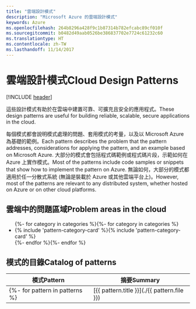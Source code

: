 ```yaml
---
title: "雲端設計模式"
description: "Microsoft Azure 的雲端設計模式"
keywords: Azure
ms.openlocfilehash: 264b8296a428f9c1b87314b782efcabc89cf010f
ms.sourcegitcommit: b0482d49aab0526be386837702e7724c61232c60
ms.translationtype: HT
ms.contentlocale: zh-TW
ms.lasthandoff: 11/14/2017
---
```

# <a name="cloud-design-patterns"></a><span data-ttu-id="df8a6-104">雲端設計模式</span><span class="sxs-lookup"><span data-stu-id="df8a6-104">Cloud Design Patterns</span></span>

[!INCLUDE [header](../../_includes/header.md)]

<span data-ttu-id="df8a6-105">這些設計模式有助於在雲端中建置可靠、可擴充且安全的應用程式。</span><span class="sxs-lookup"><span data-stu-id="df8a6-105">These design patterns are useful for building reliable, scalable, secure applications in the cloud.</span></span>

<span data-ttu-id="df8a6-106">每個模式都會說明模式處理的問題、套用模式的考量，以及以 Microsoft Azure 為基礎的範例。</span><span class="sxs-lookup"><span data-stu-id="df8a6-106">Each pattern describes the problem that the pattern addresses, considerations for applying the pattern, and an example based on Microsoft Azure.</span></span> <span data-ttu-id="df8a6-107">大部分的模式會包括程式碼範例或程式碼片段，示範如何在 Azure 上實作模式。</span><span class="sxs-lookup"><span data-stu-id="df8a6-107">Most of the patterns include code samples or snippets that show how to implement the pattern on Azure.</span></span> <span data-ttu-id="df8a6-108">無論如何，大部分的模式都適用於任一分散式系統 (無論是裝載於 Azure 或其他雲端平台上)。</span><span class="sxs-lookup"><span data-stu-id="df8a6-108">However, most of the patterns are relevant to any distributed system, whether hosted on Azure or on other cloud platforms.</span></span>

## <a name="problem-areas-in-the-cloud"></a><span data-ttu-id="df8a6-109">雲端中的問題區域</span><span class="sxs-lookup"><span data-stu-id="df8a6-109">Problem areas in the cloud</span></span>

<ul id="categories" class="panel">
<span data-ttu-id="df8a6-110">{%- for category in categories %}</span><span class="sxs-lookup"><span data-stu-id="df8a6-110">{%- for category in categories %}</span></span>
    <li>
    <span data-ttu-id="df8a6-111">{% include 'pattern-category-card' %}</span><span class="sxs-lookup"><span data-stu-id="df8a6-111">{% include 'pattern-category-card' %}</span></span>
    </li>
<span data-ttu-id="df8a6-112">{%- endfor %}</span><span class="sxs-lookup"><span data-stu-id="df8a6-112">{%- endfor %}</span></span>
</ul>

## <a name="catalog-of-patterns"></a><span data-ttu-id="df8a6-113">模式的目錄</span><span class="sxs-lookup"><span data-stu-id="df8a6-113">Catalog of patterns</span></span>

| <span data-ttu-id="df8a6-114">模式</span><span class="sxs-lookup"><span data-stu-id="df8a6-114">Pattern</span></span> | <span data-ttu-id="df8a6-115">摘要</span><span class="sxs-lookup"><span data-stu-id="df8a6-115">Summary</span></span> |
| ------- | ------- |
<span data-ttu-id="df8a6-116">{%- for pattern in patterns %} | [{{ pattern.title }}](./{{ pattern.file }}) | {{ pattern.description }} | {%- endfor %}</span><span class="sxs-lookup"><span data-stu-id="df8a6-116">{%- for pattern in patterns %} | [{{ pattern.title }}](./{{ pattern.file }}) | {{ pattern.description }} | {%- endfor %}</span></span>